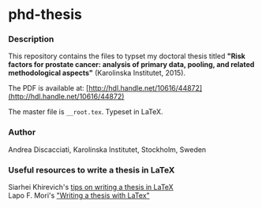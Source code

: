 # phd-thesis

### Description
This repository contains the files to typset my doctoral thesis titled **"Risk factors for prostate cancer: analysis of primary data, pooling, and related methodological aspects"** (Karolinska Institutet, 2015).

The PDF is available at: [http://hdl.handle.net/10616/44872](http://hdl.handle.net/10616/44872)

The master file is `__root.tex`. Typeset in LaTeX.

### Author
Andrea Discacciati, Karolinska Institutet, Stockholm, Sweden

### Useful resources to write a thesis in LaTeX
Siarhei Khirevich's [tips on writing a thesis in LaTeX](http://www.khirevich.com/latex/)  
Lapo F. Mori's ["Writing a thesis with LaTex"](https://tug.org/pracjourn/2008-1/mori/mori.pdf)
